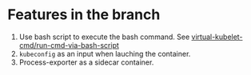 # Features in the branch
1. Use bash script to execute the bash command. See [virtual-kubelet-cmd/run-cmd-via-bash-script](https://github.com/tsaie79/virtual-kubelet-cmd.git)
2. `kubeconfig` as an input when lauching the container.
3. Process-exporter as a sidecar container.